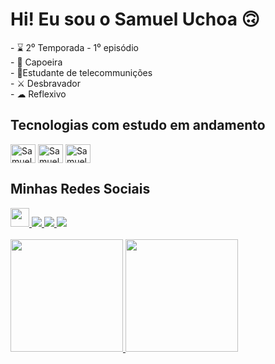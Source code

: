 # Hi! Eu sou o Samuel Uchoa 🙃
<div>
  <p>
    - ⌛ 2⁰ Temporada - 1⁰ episódio   <br>
    - 🥋 Capoeira                    <br>
    - 🌱Estudante de telecommunições <br>
    - ⚔ Desbravador <br>
    - ☁ Reflexivo
  </p>
</div>

## Tecnologias com estudo em andamento
<div>
  <img align="center" alt="Samuel-Python" height="30" width="40" src="https://cdn.jsdelivr.net/gh/devicons/devicon@latest/icons/python/python-original.svg" />
  <img align="center" alt="Samuel-Python" height="30" width="40" src="https://cdn.jsdelivr.net/gh/devicons/devicon@latest/icons/cplusplus/cplusplus-original.svg" />
  <img align="center" alt="Samuel-Python" height="30" width="40" src="https://cdn.jsdelivr.net/gh/devicons/devicon@latest/icons/github/github-original.svg" />  
</div>

<!-- My Social Medias-->
## Minhas Redes Sociais
<div>
  <a href="https://judge.beecrowd.com/pt/profile/1005936">
    <img height="30" width="30" src="https://user-images.githubusercontent.com/85580881/161546575-7c3305b8-9521-4348-b6fb-41cd1c47d7c2.png" target="_blank">
  </a>
  <a href="https://www.linkedin.com/in/samuel-uchoa/">
    <img src="https://img.shields.io/badge/LinkedIn-0077B5?style=for-the-badge&logo=linkedin&logoColor=white">
  </a>
  <a href="https://mail.google.com/mail/u/0/#inbox">
    <img src="https://img.shields.io/badge/Gmail-D14836?style=for-the-badge&logo=gmail&logoColor=white">
  </a>
  <a href="https://www.instagram.com/samueluchoa_me/">
    <img src="https://img.shields.io/badge/Instagram-E4405F?style=for-the-badge&logo=instagram&logoColor=white">
  </a>
</div>
<!--Theme My GitHub Status-->
<br>
<div>
  <a href="https://github.com/samueluchoa">
    <img height="180cm" src="https://github-readme-stats.vercel.app/api?username=samueluchoa&show_icons=true&theme=dracula"/>
    <img height="180cm" src="https://github-readme-stats.vercel.app/api/top-langs/?username=samueluchoa&hide_progress=true&theme=dracula"/>
</div>


<!--
[![linkedin](https://img.shields.io/badge/LinkedIn-0077B5?style=for-the-badge&logo=linkedin&logoColor=white)](https://www.linkedin.com/in/samuel-uchoa/)
[![instagram](https://img.shields.io/badge/Instagram-E4405F?style=for-the-badge&logo=instagram&logoColor=white)](https://www.instagram.com/samueluchoa_me/) 
[![gmail](https://img.shields.io/badge/Gmail-D14836?style=for-the-badge&logo=gmail&logoColor=white)](https://mail.google.com/mail/u/0/#inbox)
-->
<!--Theme My GitHub Status-->
<!--![Anurag's GitHub stats](https://github-readme-stats.vercel.app/api?username=samueluchoa&show_icons=true&theme=radical)-->
